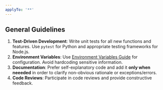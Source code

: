 ```yaml
---
applyTo: '**'
---
```

## General Guidelines

1. **Test-Driven Development**: Write unit tests for all new functions and features. Use `pytest` for Python and appropriate testing frameworks for Node.js.
2. **Environment Variables**: Use [Environment Variables Guide](../../docs/env-vars.md) for configuration. Avoid hardcoding sensitive information.
3. **Documentation**: Prefer self-explanatory code and add it **only when neeeded** in order to clarify non-obvious rationale or exceptions/errors.
4. **Code Reviews**: Participate in code reviews and provide constructive feedback.
